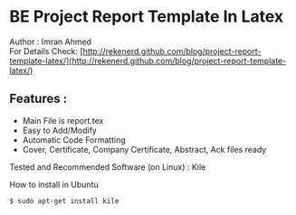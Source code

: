 BE Project Report Template In Latex
================================

Author : Imran Ahmed  
For Details Check: [http://rekenerd.github.com/blog/project-report-template-latex/](http://rekenerd.github.com/blog/project-report-template-latex/)

Features :
---------------
* Main File is report.tex
* Easy to Add/Modify
* Automatic Code Formatting
* Cover, Certificate, Company Certificate, Abstract, Ack files ready  

Tested and Recommended Software (on Linux) : Kile

How to install in Ubuntu 

    $ sudo apt-get install kile
